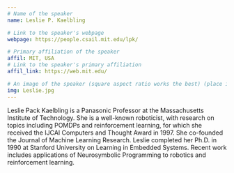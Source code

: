 ```yaml
---
# Name of the speaker
name: Leslie P. Kaelbling

# Link to the speaker's webpage
webpage: https://people.csail.mit.edu/lpk/

# Primary affiliation of the speaker
affil: MIT, USA 
# Link to the speaker's primary affiliation
affil_link: https://web.mit.edu/

# An image of the speaker (square aspect ratio works the best) (place in the `assets/img/speakers` directory)
img: Leslie.jpg
---
```


<!-- Whatever you write below will show up as the speaker's bio -->
Leslie Pack Kaelbling is a Panasonic Professor at the Massachusetts Institute of Technology. She is a well-known roboticist, with research on topics including POMDPs and reinforcement learning, for which she received the IJCAI Computers and Thought Award in 1997. She co-founded the Journal of Machine Learning Research. Leslie completed her Ph.D. in 1990 at Stanford University on Learning in Embedded Systems. Recent work includes applications of Neurosymbolic Programming to robotics and reinforcement learning.

